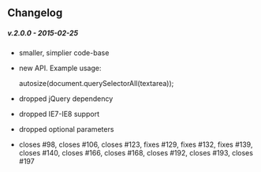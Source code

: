 ## Changelog

##### v.2.0.0 - 2015-02-25

* smaller, simplier code-base
* new API.  Example usage:

	autosize(document.querySelectorAll(textarea));

* dropped jQuery dependency
* dropped IE7-IE8 support
* dropped optional parameters
* closes #98, closes #106, closes #123, fixes #129, fixes #132, fixes #139, closes #140, closes #166, closes #168, closes #192, closes #193, closes #197